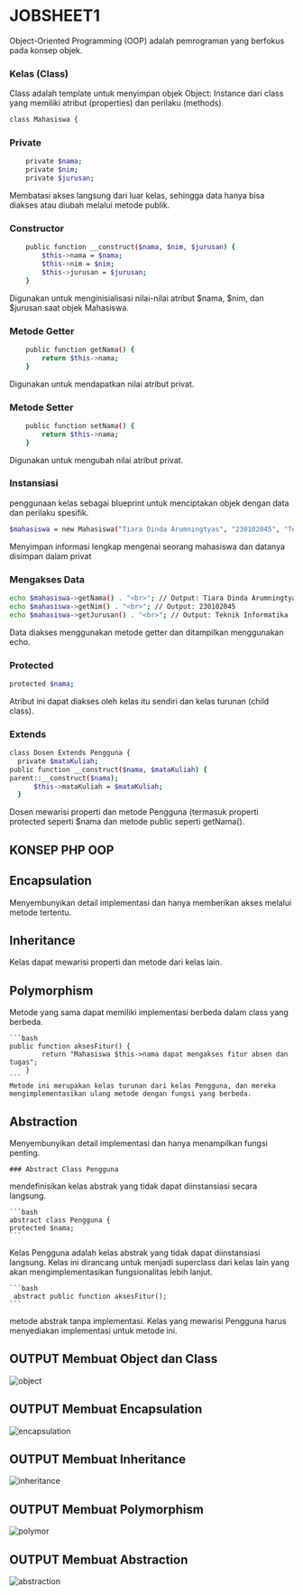 <H1>JOBSHEET1</H1>

Object-Oriented Programming (OOP) adalah pemrograman yang
berfokus pada konsep objek.

### Kelas (Class)

Class adalah template untuk  menyimpan objek
Object: Instance dari class yang memiliki atribut (properties) dan perilaku
(methods).
```bash
class Mahasiswa {
```
### Private

```bash
    private $nama;
    private $nim;
    private $jurusan;
```
Membatasi akses langsung dari luar kelas, sehingga data hanya bisa diakses atau diubah melalui metode publik.

### Constructor
```bash
    public function __construct($nama, $nim, $jurusan) {
        $this->nama = $nama;
        $this->nim = $nim;
        $this->jurusan = $jurusan;
    }
```
Digunakan untuk menginisialisasi nilai-nilai atribut $nama, $nim, dan $jurusan saat objek Mahasiswa.
### Metode Getter 
```bash
    public function getNama() {
        return $this->nama;
    }
```
Digunakan untuk mendapatkan nilai atribut privat.
### Metode Setter
```bash
    public function setNama() {
        return $this->nama;
    }
```
Digunakan untuk mengubah nilai atribut privat.

### Instansiasi
penggunaan kelas sebagai blueprint untuk menciptakan objek dengan data dan perilaku spesifik.

```bash
$mahasiswa = new Mahasiswa("Tiara Dinda Arumningtyas", "230102045", "Teknik Informatika");
```
Menyimpan informasi lengkap mengenai seorang mahasiswa dan datanya disimpan dalam privat

### Mengakses Data

```bash
echo $mahasiswa->getNama() . "<br>"; // Output: Tiara Dinda Arumningtyas
echo $mahasiswa->getNim() . "<br>"; // Output: 230102045
echo $mahasiswa->getJurusan() . "<br>"; // Output: Teknik Informatika
```
Data diakses menggunakan metode getter dan ditampilkan menggunakan echo.

  ### Protected
  ```bash
  protected $nama;
  ```
  Atribut ini dapat diakses oleh kelas itu sendiri dan kelas turunan (child class).
  ### Extends
  ```bash
  class Dosen Extends Pengguna {
    private $mataKuliah;
  public function __construct($nama, $mataKuliah) {
  parent::__construct($nama);
        $this->mataKuliah = $mataKuliah;
    }
  ```
  Dosen mewarisi properti dan metode Pengguna (termasuk properti protected seperti $nama dan metode public seperti getNama().

<h2> KONSEP PHP OOP</h2>

## Encapsulation
Menyembunyikan detail implementasi dan hanya memberikan
akses melalui metode tertentu.

  ## Inheritance
Kelas dapat mewarisi properti dan metode dari kelas lain.
  
## Polymorphism
Metode yang sama dapat memiliki implementasi berbeda
    dalam class yang berbeda.
    
    ```bash
    public function aksesFitur() {
            return "Mahasiswa $this->nama dapat mengakses fitur absen dan tugas";
        }
    ```
    Metode ini merupakan kelas turunan dari kelas Pengguna, dan mereka mengimplementasikan ulang metode dengan fungsi yang berbeda.

## Abstraction
Menyembunyikan detail implementasi dan hanya menampilkan
    fungsi penting.
    
    ### Abstract Class Pengguna 
mendefinisikan kelas abstrak yang tidak dapat diinstansiasi secara langsung.
    
    ```bash
    abstract class Pengguna {
    protected $nama;
    ```
Kelas Pengguna adalah kelas abstrak yang tidak dapat diinstansiasi langsung. Kelas ini dirancang untuk menjadi superclass dari kelas lain yang akan mengimplementasikan fungsionalitas lebih lanjut.

    ```bash
     abstract public function aksesFitur();
    ```
 metode abstrak tanpa implementasi. Kelas yang mewarisi Pengguna harus menyediakan implementasi untuk metode ini.

## OUTPUT Membuat Object dan Class
![object](https://github.com/user-attachments/assets/8b9382e4-8ab9-4d56-acdf-695df321c6cb)

## OUTPUT Membuat Encapsulation
![encapsulation](https://github.com/user-attachments/assets/acd47397-703c-4771-85d6-c91f8733c967)

## OUTPUT Membuat Inheritance
![inheritance](https://github.com/user-attachments/assets/405c99d2-eb3f-4bf6-bab1-396b91d93129)

## OUTPUT Membuat Polymorphism
![polymor](https://github.com/user-attachments/assets/66f0f150-3415-480a-93e8-5262c95e230d)

## OUTPUT Membuat Abstraction
![abstraction](https://github.com/user-attachments/assets/6acfbfbc-bbc1-4d68-a2a4-654bd8eaff09)
